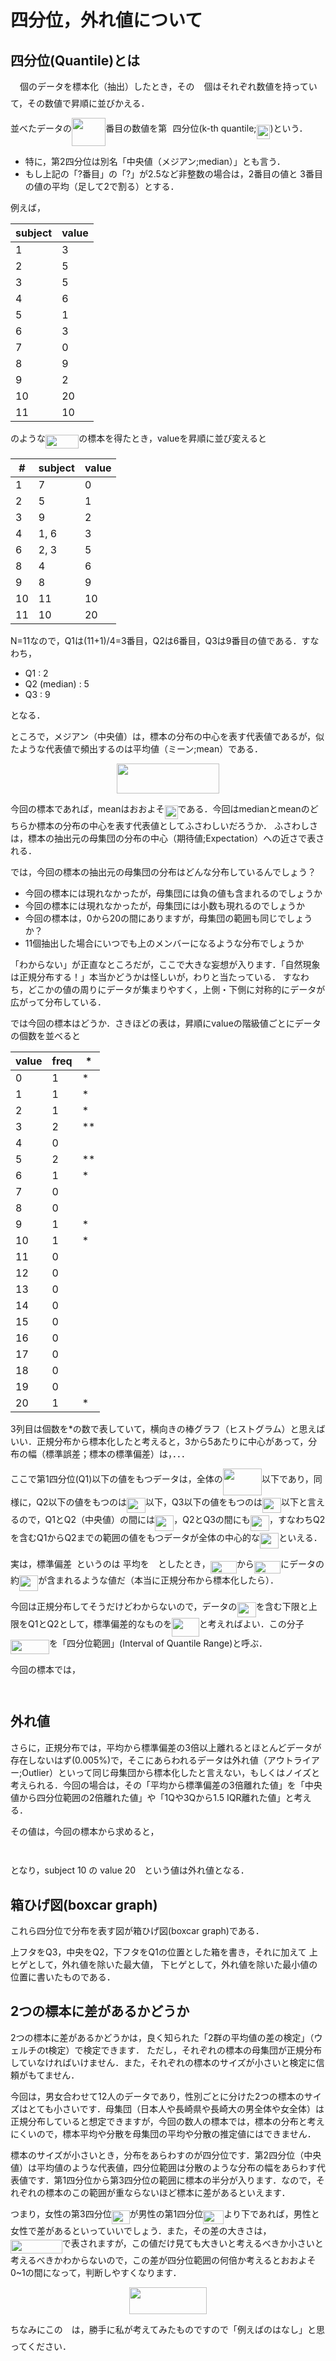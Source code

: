 # 四分位，外れ値について

## 四分位(Quantile)とは

<img src="/Reference/tex/f9c4988898e7f532b9f826a75014ed3c.svg?invert_in_darkmode&sanitize=true" align=middle width=14.99998994999999pt height=22.465723500000017pt/>個のデータを標本化（抽出）したとき，その<img src="/Reference/tex/f9c4988898e7f532b9f826a75014ed3c.svg?invert_in_darkmode&sanitize=true" align=middle width=14.99998994999999pt height=22.465723500000017pt/>個はそれぞれ数値を持っていて，その数値で昇順に並びかえる．

並べたデータの<img src="/Reference/tex/a660ebd4058ad581c863efb20fd855a5.svg?invert_in_darkmode&sanitize=true" align=middle width=54.35832929999999pt height=44.70706679999999pt/>番目の数値を第<img src="/Reference/tex/63bb9849783d01d91403bc9a5fea12a2.svg?invert_in_darkmode&sanitize=true" align=middle width=9.075367949999992pt height=22.831056599999986pt/>四分位(k-th quantile;<img src="/Reference/tex/433644e6bfec246b88fde3ebfacee0cb.svg?invert_in_darkmode&sanitize=true" align=middle width=21.860802149999987pt height=22.831056599999986pt/>)という．

- 特に，第2四分位は別名「中央値（メジアン;median）」とも言う．
- もし上記の「?番目」の「?」が2.5など非整数の場合は，2番目の値と 3番目の値の平均（足して2で割る）とする．

例えば，

|subject|value|
|---|---|
|1|3|
|2|5|
|3|5|
|4|6|
|5|1|
|6|3|
|7|0|
|8|9|
|9|2|
|10|20|
|11|10|

のような<img src="/Reference/tex/08e0cb96365499c929c416d5510b7832.svg?invert_in_darkmode&sanitize=true" align=middle width=53.35601864999999pt height=22.465723500000017pt/>の標本を得たとき，valueを昇順に並び変えると

|#|subject|value|
|---|---|---|
|1|7|0|
|2|5|1|
|3|9|2|
|4|1, 6|3|
|6|2, 3|5|
|8|4|6|
|9|8|9|
|10|11|10|
|11|10|20|

N=11なので，Q1は(11+1)/4=3番目，Q2は6番目，Q3は9番目の値である．すなわち，

- Q1 : 2
- Q2 (median) : 5
- Q3 : 9

となる．

ところで，メジアン（中央値）は，標本の分布の中心を表す代表値であるが，似たような代表値で頻出するのは平均値（ミーン;mean）である．

<p align="center"><img src="/Reference/tex/096a284940ff10e0bf3ee9c4b1276b18.svg?invert_in_darkmode&sanitize=true" align=middle width=163.87775085pt height=47.806078649999996pt/></p>

今回の標本であれば，meanはおおよそ<img src="/Reference/tex/5f2663d2d774207be54e387f608b40df.svg?invert_in_darkmode&sanitize=true" align=middle width=21.00464354999999pt height=21.18721440000001pt/>である．今回はmedianとmeanのどちらか標本の分布の中心を表す代表値としてふさわしいだろうか．
ふさわしさは，標本の抽出元の母集団の分布の中心（期待値;Expectation）への近さで表される．

では，今回の標本の抽出元の母集団の分布はどんな分布しているんでしょう？

- 今回の標本には現れなかったが，母集団には負の値も含まれるのでしょうか
- 今回の標本には現れなかったが，母集団には小数も現れるのでしょうか
- 今回の標本は，0から20の間にありますが，母集団の範囲も同じでしょうか？
- 11個抽出した場合にいつでも上のメンバーになるような分布でしょうか

「わからない」が正直なところだが，ここで大きな妄想が入ります．「自然現象は正規分布する！」本当かどうかは怪しいが，わりと当たっている．
すなわち，どこかの値の周りにデータが集まりやすく，上側・下側に対称的にデータが広がって分布している．

では今回の標本はどうか．さきほどの表は，昇順にvalueの階級値ごとにデータの個数を並べると

|value|freq|*|
|---|---|---|
|0|1|*|
|1|1|*|
|2|1|*|
|3|2|**|
|4|0||
|5|2|**|
|6|1|*|
|7|0||
|8|0||
|9|1|*|
|10|1|*|
|11|0||
|12|0||
|13|0||
|14|0||
|15|0||
|16|0||
|17|0||
|18|0||
|19|0||
|20|1|*|

3列目は個数を*の数で表していて，横向きの棒グラフ（ヒストグラム）と思えばいい．正規分布から標本化したと考えると，3から5あたりに中心があって，分布の幅（標準誤差；標本の標準偏差）は，．．．

ここで第1四分位(Q1)以下の値をもつデータは，全体の<img src="/Reference/tex/ab5f479524db84a7ebea3a1b0caaf369.svg?invert_in_darkmode&sanitize=true" align=middle width=62.24652224999999pt height=43.42856099999997pt/>以下であり，同様に，Q2以下の値をもつのは<img src="/Reference/tex/34cae016d8e4805f60faa6d65887e976.svg?invert_in_darkmode&sanitize=true" align=middle width=30.137091599999987pt height=24.65753399999998pt/>以下，Q3以下の値をもつのは<img src="/Reference/tex/a765222b07b056dfefcae3aee67fd0e3.svg?invert_in_darkmode&sanitize=true" align=middle width=30.137091599999987pt height=24.65753399999998pt/>以下と言えるので，Q1とQ2（中央値）の間には<img src="/Reference/tex/cf66a3c436986d634c0bd87326cecdb9.svg?invert_in_darkmode&sanitize=true" align=middle width=30.137091599999987pt height=24.65753399999998pt/>，Q2とQ3の間にも<img src="/Reference/tex/cf66a3c436986d634c0bd87326cecdb9.svg?invert_in_darkmode&sanitize=true" align=middle width=30.137091599999987pt height=24.65753399999998pt/>，すなわちQ2を含むQ1からQ2までの範囲の値をもつデータが全体の中心的な<img src="/Reference/tex/34cae016d8e4805f60faa6d65887e976.svg?invert_in_darkmode&sanitize=true" align=middle width=30.137091599999987pt height=24.65753399999998pt/>といえる．

実は，標準偏差<img src="/Reference/tex/6f9bad7347b91ceebebd3ad7e6f6f2d1.svg?invert_in_darkmode&sanitize=true" align=middle width=7.7054801999999905pt height=14.15524440000002pt/>というのは 平均を<img src="/Reference/tex/0e51a2dede42189d77627c4d742822c3.svg?invert_in_darkmode&sanitize=true" align=middle width=14.433101099999991pt height=14.15524440000002pt/>としたとき，<img src="/Reference/tex/de2f65f5494f60bf14939679ec55192f.svg?invert_in_darkmode&sanitize=true" align=middle width=42.22977164999999pt height=19.1781018pt/>から<img src="/Reference/tex/c38efb8bcf79ce0f720f7dfe54d44dc9.svg?invert_in_darkmode&sanitize=true" align=middle width=42.22977164999999pt height=19.1781018pt/>にデータの約<img src="/Reference/tex/4b566aa9c3a655c8a1d696ca22c6294e.svg?invert_in_darkmode&sanitize=true" align=middle width=30.137091599999987pt height=24.65753399999998pt/>が含まれるような値だ（本当に正規分布から標本化したら）．

今回は正規分布してそうだけどわからないので，データの<img src="/Reference/tex/34cae016d8e4805f60faa6d65887e976.svg?invert_in_darkmode&sanitize=true" align=middle width=30.137091599999987pt height=24.65753399999998pt/>を含む下限と上限をQ1とQ2として，標準偏差的なものを<img src="/Reference/tex/2e0b31d43ce6db6e61f197c50e09d104.svg?invert_in_darkmode&sanitize=true" align=middle width=43.5618513pt height=30.392597399999985pt/>と考えればよい．この分子<img src="/Reference/tex/62fc927b4112466a23f3448698eb352d.svg?invert_in_darkmode&sanitize=true" align=middle width=62.10046424999999pt height=22.465723500000017pt/>を「四分位範囲」(Interval of Quantile Range)と呼ぶ．

今回の標本では，

<p align="center"><img src="/Reference/tex/c8edea83c26d7205278cd4fbc1164832.svg?invert_in_darkmode&sanitize=true" align=middle width=207.14203125pt height=14.42921205pt/></p> 

## 外れ値

さらに，正規分布では，平均から標準偏差の3倍以上離れるとほとんどデータが存在しないはず(0.005%)で，そこにあらわれるデータは外れ値（アウトライアー;Outlier）といって同じ母集団から標本化したと言えない，もしくはノイズと考えられる．今回の場合は，その「平均から標準偏差の3倍離れた値」を「中央値から四分位範囲の2倍離れた値」や「1Qや3Qから1.5 IQR離れた値」と考える．

その値は，今回の標本から求めると，

<p align="center"><img src="/Reference/tex/45d9210a7bb74ed10ed488bdac259e19.svg?invert_in_darkmode&sanitize=true" align=middle width=498.7959966pt height=14.42921205pt/></p>

となり，subject 10 の value 20　という値は外れ値となる．

## 箱ひげ図(boxcar graph)

これら四分位で分布を表す図が箱ひげ図(boxcar graph)である．

上フタをQ3，中央をQ2，下フタをQ1の位置とした箱を書き，それに加えて
上ヒゲとして，外れ値を除いた最大値，
下ヒゲとして，外れ値を除いた最小値の位置に書いたものである．

## 2つの標本に差があるかどうか

2つの標本に差があるかどうかは，良く知られた「2群の平均値の差の検定」（ウェルチのt検定）で検定できます．
ただし，それぞれの標本の母集団が正規分布していなければいけません．また，それぞれの標本のサイズが小さいと検定に信頼がもてません．

今回は，男女合わせて12人のデータであり，性別ごとに分けた2つの標本のサイズはとても小さいです．母集団（日本人や長崎県や長崎大の男全体や女全体）は正規分布していると想定できますが，今回の数人の標本では，標本の分布と考えにくいので，標本平均や分散を母集団の平均や分散の推定値にはできません．

標本のサイズが小さいとき，分布をあらわすのが四分位です．第2四分位（中央値）は平均値のような代表値，四分位範囲は分散のような分布の幅をあらわす代表値です．第1四分位から第3四分位の範囲に標本の半分が入ります．なので，それぞれの標本のこの範囲が重ならないほど標本に差があるといえます．

つまり，女性の第3四分位<img src="/Reference/tex/1af349dd66f00fff01c6e9defe5d33a8.svg?invert_in_darkmode&sanitize=true" align=middle width=28.91450099999999pt height=22.465723500000017pt/>が男性の第1四分位<img src="/Reference/tex/03437b2883230d2658cf05a9c5a15707.svg?invert_in_darkmode&sanitize=true" align=middle width=32.87948399999999pt height=22.465723500000017pt/>より下であれば，男性と女性で差があるといっていいでしょう．また，その差の大きさは，
<img src="/Reference/tex/529f9a8aceac82728fa3261e1d83ffc5.svg?invert_in_darkmode&sanitize=true" align=middle width=82.70709149999998pt height=22.465723500000017pt/>で表されますが，この値だけ見ても大きいと考えるべきか小さいと考えるべきかわからないので，この差が四分位範囲の何倍か考えるとおおよそ0~1の間になって，判断しやすくなります．

<p align="center"><img src="/Reference/tex/0e042c06e35b4b6792507a97c54bf0fd.svg?invert_in_darkmode&sanitize=true" align=middle width=124.2742578pt height=42.5151012pt/></p>

ちなみにこの<img src="/Reference/tex/78ec2b7008296ce0561cf83393cb746d.svg?invert_in_darkmode&sanitize=true" align=middle width=14.06623184999999pt height=22.465723500000017pt/>は，勝手に私が考えてみたものですので「例えばのはなし」と思ってください．

